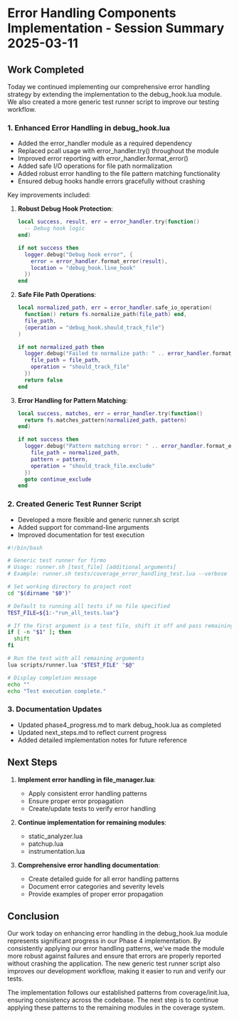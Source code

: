 # Error Handling Components Implementation - Session Summary 2025-03-11

## Work Completed

Today we continued implementing our comprehensive error handling strategy by extending the implementation to the debug_hook.lua module. We also created a more generic test runner script to improve our testing workflow.

### 1. Enhanced Error Handling in debug_hook.lua

- Added the error_handler module as a required dependency
- Replaced pcall usage with error_handler.try() throughout the module
- Improved error reporting with error_handler.format_error()
- Added safe I/O operations for file path normalization
- Added robust error handling to the file pattern matching functionality
- Ensured debug hooks handle errors gracefully without crashing

Key improvements included:

1. **Robust Debug Hook Protection**:
   ```lua
   local success, result, err = error_handler.try(function()
     -- Debug hook logic
   end)
   
   if not success then
     logger.debug("Debug hook error", {
       error = error_handler.format_error(result),
       location = "debug_hook.line_hook"
     })
   end
   ```

2. **Safe File Path Operations**:
   ```lua
   local normalized_path, err = error_handler.safe_io_operation(
     function() return fs.normalize_path(file_path) end,
     file_path,
     {operation = "debug_hook.should_track_file"}
   )
   
   if not normalized_path then
     logger.debug("Failed to normalize path: " .. error_handler.format_error(err), {
       file_path = file_path,
       operation = "should_track_file"
     })
     return false
   end
   ```

3. **Error Handling for Pattern Matching**:
   ```lua
   local success, matches, err = error_handler.try(function()
     return fs.matches_pattern(normalized_path, pattern)
   end)
   
   if not success then
     logger.debug("Pattern matching error: " .. error_handler.format_error(matches), {
       file_path = normalized_path,
       pattern = pattern,
       operation = "should_track_file.exclude"
     })
     goto continue_exclude
   end
   ```

### 2. Created Generic Test Runner Script

- Developed a more flexible and generic runner.sh script
- Added support for command-line arguments
- Improved documentation for test execution

```bash
#!/bin/bash

# Generic test runner for firmo
# Usage: runner.sh [test_file] [additional_arguments]
# Example: runner.sh tests/coverage_error_handling_test.lua --verbose

# Set working directory to project root
cd "$(dirname "$0")"

# Default to running all tests if no file specified
TEST_FILE=${1:-"run_all_tests.lua"}

# If the first argument is a test file, shift it off and pass remaining args
if [ -n "$1" ]; then
  shift
fi

# Run the test with all remaining arguments
lua scripts/runner.lua "$TEST_FILE" "$@"

# Display completion message
echo ""
echo "Test execution complete."
```

### 3. Documentation Updates

- Updated phase4_progress.md to mark debug_hook.lua as completed
- Updated next_steps.md to reflect current progress
- Added detailed implementation notes for future reference

## Next Steps

1. **Implement error handling in file_manager.lua**:
   - Apply consistent error handling patterns
   - Ensure proper error propagation
   - Create/update tests to verify error handling

2. **Continue implementation for remaining modules**:
   - static_analyzer.lua
   - patchup.lua
   - instrumentation.lua

3. **Comprehensive error handling documentation**:
   - Create detailed guide for all error handling patterns
   - Document error categories and severity levels
   - Provide examples of proper error propagation

## Conclusion

Our work today on enhancing error handling in the debug_hook.lua module represents significant progress in our Phase 4 implementation. By consistently applying our error handling patterns, we've made the module more robust against failures and ensure that errors are properly reported without crashing the application. The new generic test runner script also improves our development workflow, making it easier to run and verify our tests.

The implementation follows our established patterns from coverage/init.lua, ensuring consistency across the codebase. The next step is to continue applying these patterns to the remaining modules in the coverage system.